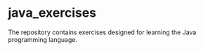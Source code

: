 # java_exercises
The repository contains exercises designed for learning the Java programming language.
